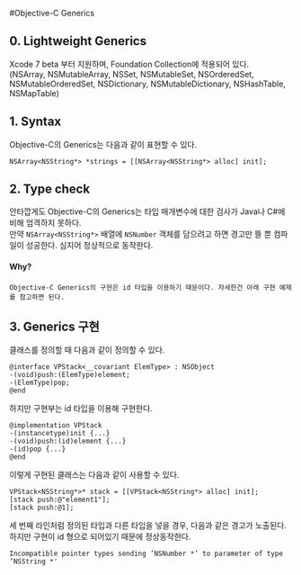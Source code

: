 #Objective-C Generics

## 0. Lightweight Generics

Xcode 7 beta 부터 지원하며, Foundation Collection에 적용되어 있다.<br/>
(NSArray, NSMutableArray, NSSet, NSMutableSet, NSOrderedSet, NSMutableOrderedSet, NSDictionary, NSMutableDictionary, NSHashTable, NSMapTable)

## 1. Syntax

Objective-C의 Generics는 다음과 같이 표현할 수 있다.
```
NSArray<NSString*> *strings = [[NSArray<NSString*> alloc] init];
```

## 2. Type check

안타깝게도 Objective-C의 Generics는 타입 매개변수에 대한 검사가 Java나 C#에 비해 엄격하지 못하다.<br/>
만약 ```NSArray<NSString*>``` 배열에 ```NSNumber``` 객체를 담으려고 하면 경고만 뜰 뿐 컴파일이 성공한다. 심지어 정상적으로 동작한다.

#### Why?
    Objective-C Generics의 구현은 id 타입을 이용하기 때문이다. 자세한건 아래 구현 예제를 참고하면 된다.

## 3. Generics 구현

클래스를 정의할 때 다음과 같이 정의할 수 있다.

```
@interface VPStack<__covariant ElemType> : NSObject
-(void)push:(ElemType)element;
-(ElemType)pop;
@end
```

하지만 구현부는 id 타입을 이용해 구현한다.

```
@implementation VPStack
-(instancetype)init {...}
-(void)push:(id)element {...}
-(id)pop {...}
@end
```

이렇게 구현된 클래스는 다음과 같이 사용할 수 있다.

```
VPStack<NSString*>* stack = [[VPStack<NSString*> alloc] init];
[stack push:@"element1"];
[stack push:@1];
```

세 번째 라인처럼 정의된 타입과 다른 타입을 넣을 경우, 다음과 같은 경고가 노출된다.<br/>
하지만 구현이 id 형으로 되어있기 때문에 정상동작한다. 

```
Incompatible pointer types sending ’NSNumber *’ to parameter of type ’NSString *'
```